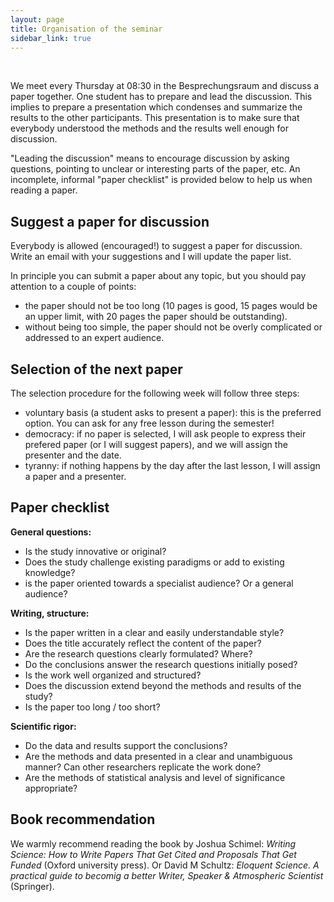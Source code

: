 ```yaml
---
layout: page
title: Organisation of the seminar
sidebar_link: true
---
```


 <br>

We meet every Thursday at 08:30 in the Besprechungsraum and discuss a paper
together. One student has to prepare and lead the discussion. This implies
to prepare a presentation which condenses and summarize the results to
the other participants. This presentation is to make sure that everybody
understood the methods and the results well enough for discussion.

"Leading the discussion" means to encourage discussion by asking questions,
pointing to unclear or interesting parts of the paper, etc. An incomplete,
informal "paper checklist" is provided below to help us when reading a
paper.


## Suggest a paper for discussion

Everybody is allowed (encouraged!) to suggest a paper for discussion. Write
an email with your suggestions and I will update the paper list.

In principle you can submit a paper about any topic, but you should pay
attention to a couple of points:

- the paper should not be too long (10 pages is good, 15 pages would be an
  upper limit, with 20 pages the paper should be outstanding).
- without being too simple, the paper should not be overly complicated or
  addressed to an expert audience.

## Selection of the next paper

The selection procedure for the following week will follow three steps:

- voluntary basis (a student asks to present a paper): this is the preferred
  option. You can ask for any free lesson during the semester!
- democracy: if no paper is selected, I will ask people to
  express their prefered paper (or I will suggest papers), and we will assign the presenter and the date.
- tyranny: if nothing happens by the day after the last lesson, I will assign a paper and a presenter.


## Paper checklist

**General questions:**

- Is the study innovative or original?
- Does the study challenge existing paradigms or add to existing knowledge?
- is the paper oriented towards a specialist audience? Or a general audience?

**Writing, structure:**

- Is the paper written in a clear and easily understandable style?
- Does the title accurately reflect the content of the paper?
- Are the research questions clearly formulated? Where?
- Do the conclusions answer the research questions initially posed?
- Is the work well organized and structured?
- Does the discussion extend beyond the methods and results of the study?
- Is the paper too long / too short?

**Scientific rigor:**

- Do the data and results support the conclusions?
- Are the methods and data presented in a clear and unambiguous manner? Can
  other researchers replicate the work done?
- Are the methods of statistical analysis and level of significance
  appropriate?


## Book recommendation

We warmly recommend reading the book by Joshua Schimel: *Writing Science: How to
Write Papers That Get Cited and Proposals That Get Funded* (Oxford
university press). 
Or
David M Schultz: *Eloquent Science. A practical guide to becomig a better Writer, Speaker & Atmospheric Scientist* (Springer).

